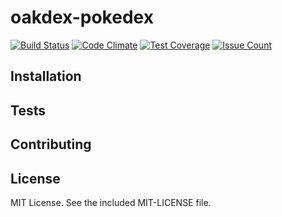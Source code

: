 # oakdex-pokedex

[![Build Status](https://travis-ci.org/jalyna/oakdex-pokedex.svg?branch=master)](https://travis-ci.org/jalyna/oakdex-pokedex) [![Code Climate](https://codeclimate.com/github/jalyna/oakdex-pokedex/badges/gpa.svg)](https://codeclimate.com/github/jalyna/oakdex-pokedex) [![Test Coverage](https://codeclimate.com/github/jalyna/oakdex-pokedex/badges/coverage.svg)](https://codeclimate.com/github/jalyna/oakdex-pokedex/coverage) [![Issue Count](https://codeclimate.com/github/jalyna/oakdex-pokedex/badges/issue_count.svg)](https://codeclimate.com/github/jalyna/oakdex-pokedex)

## Installation

## Tests

## Contributing

## License

MIT License. See the included MIT-LICENSE file.
